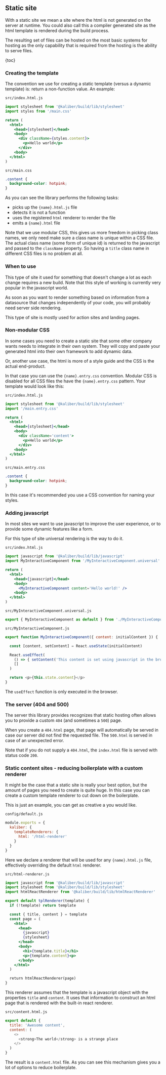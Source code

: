 ## Static site

With a static site we mean a site where the html is not generated on the server at runtime. You
could also call this a compiler generated site as the html template is rendered during the build
process.

The resulting set of files can be hosted on the most basic systems for hosting as the only
capability that is required from the hosting is the ability to serve files.

{toc}

### Creating the template

The convention we use for creating a static template (versus a dynamic template) is: return a
non-function value. An example:

`src/index.html.js`
```jsx
import stylesheet from '@kaliber/build/lib/stylesheet'
import styles from '/main.css'

return (
  <html>
    <head>{stylesheet}</head>
    <body>
      <div className={styles.content}>
        <p>Hello world</p>
      </div>
    <body>
  </html>
)
```

`src/main.css`
```css
.content {
  background-color: hotpink;
}
```

As you can see the library performs the following tasks:
- picks up the `{name}.html.js` file
- detects it is not a function
- uses the registered `html` renderer to render the file
- emits a `{name}.html` file

Note that we use modular CSS, this gives us more freedom in picking class names, we only need make
sure a class name is unique within a CSS file. The actual class name (some form of unique id) is
returned to the javascript and passed to the `className` property. So having a `title` class name
in different CSS files is no problem at all.

### When to use

This type of site it used for something that doesn't change a lot as each change requires a new
build. Note that this style of working is currently very popular in the javascript world.

As soon as you want to render something based on information from a datasource that changes
independently of your code, you will probably need server side rendering.

This type of site is mostly used for action sites and landing pages.

### Non-modular CSS

In some cases you need to create a static site that some other company wants needs to integrate in
their own system. They will copy and paste your generated html into their own framework to add
dynamic data.

Or, another use case, the html is more of a style guide and the CSS is the actual end-product.

In that case you can use the `{name}.entry.css` convention. Modular CSS is disabled for all CSS
files the have the `{name}.entry.css` pattern. Your template would look like this:

`src/index.html.js`
```jsx
import stylesheet from '@kaliber/build/lib/stylesheet'
import '/main.entry.css'

return (
  <html>
    <head>{stylesheet}</head>
    <body>
      <div className='content'>
        <p>Hello world</p>
      </div>
    <body>
  </html>
)
```

`src/main.entry.css`
```css
.content {
  background-color: hotpink;
}
```

In this case it's recommended you use a CSS convention for naming your styles.

### Adding javascript

In most sites we want to use javascript to improve the user experience, or to provide some dynamic
features like a form.

For this type of site universal rendering is the way to do it.

`src/index.html.js`
```jsx
import javascript from '@kaliber/build/lib/javascript'
import MyInteractiveComponent from '/MyInteractiveComponent.universal'

return (
  <html>
    <head>{javascript}</head>
    <body>
      <MyInteractiveComponent content='Hello world!' />
    <body>
  </html>
)
```

`src/MyInteractiveComponent.universal.js`
```jsx
export { MyInteractiveComponent as default } from './MyInteractiveComponent'
```

`src/MyInteractiveComponent.js`
```js
export function MyInteractiveComponent({ content: initialContent }) {

  const [content, setContent] = React.useState(initialContent)

  React.useEffect(
    () => { setContent('This content is set using javascript in the browser') },
    []
  )

  return <p>{this.state.content}</p>
}
```

The `useEffect` function is only executed in the browser.

### The server (404 and 500)

The server this library provides recognizes that static hosting often allows you to provide a custom
`404` (and sometimes a `500`) page.

When you create a `404.html` page, that page will automatically be served in case our server did not
find the requested file. The `500.html` is served in case of an unexpected error.

Note that if you do not supply a `404.html`, the `index.html` file is served with status code `200`.

### Static content sites - reducing boilerplate with a custom renderer

It might be the case that a static site is really your best option, but the amount of pages you need
to create is quite huge. In this case you can create a custom template renderer to cut down on the
boilerplate.

This is just an example, you can get as creative a you would like.

`config/default.js`
```js
module.exports = {
  kaliber: {
    templateRenderers: {
      html: '/html-renderer'
    }
  }
}
```

Here we declare a renderer that will be used for any `{name}.html.js` file, effectively overriding
the default `html` renderer.

`src/html-renderer.js`
```jsx
import javascript from '@kaliber/build/lib/javascript'
import stylesheet from '@kaliber/build/lib/stylesheet'
import htmlReactRenderer from '@kaliber/build/lib/htmlReactRenderer'

export default tplRenderer(template) {
  if (!template) return template

  const { title, content } = template
  const page = (
    <html>
      <head>
        {javascript}
        {stylesheet}
      </head>
      <body>
        <h1>{template.title}</h1>
        <p>{template.content}<p>
      </body>
    </html>
  )

  return htmlReactRenderer(page)
}
```

This renderer assumes that the template is a javascript object with the properties `title` and
`content`. It uses that information to construct an html page that is rendered with the built-in
react renderer.

`src/content.html.js`
```js
export default {
  title: 'Awesome content',
  content: (
    <>
      <strong>The world</strong> is a strange place
    </>
  )
}
```

The result is a `content.html` file. As you can see this mechanism gives you a lot of options to
reduce boilerplate.
